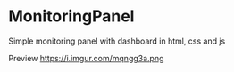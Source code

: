 # MonitoringPanel
Simple monitoring panel with dashboard in html, css and js

Preview
https://i.imgur.com/mqngg3a.png
